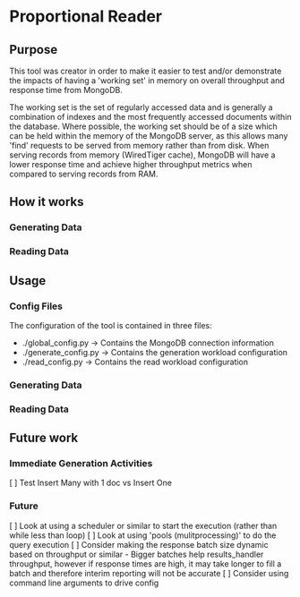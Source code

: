 # Proportional Reader
## Purpose
This tool was creator in order to make it easier to test and/or demonstrate the impacts of having a 'working set' in memory on overall throughput and response time from MongoDB. 

The working set is the set of regularly accessed data and is generally a combination of indexes and the most frequently accessed documents within the database. Where possible, the working set should be of a size which can be held within the memory of the MongoDB server, as this allows many 'find' requests to be served from memory rather than from disk. When serving records from memory (WiredTiger cache), MongoDB will have a lower response time and achieve higher throughput metrics when compared to serving records from RAM.

## How it works
### Generating Data

### Reading Data

## Usage
### Config Files
The configuration of the tool is contained in three files:
* ./global_config.py -> Contains the MongoDB connection information
* ./generate_config.py -> Contains the generation workload configuration
* ./read_config.py -> Contains the read workload configuration

### Generating Data

### Reading Data

## Future work
### Immediate Generation Activities
[ ] Test Insert Many with 1 doc vs Insert One

### Future
[ ] Look at using a scheduler or similar to start the execution (rather than while less than loop)
[ ] Look at using 'pools (mulitprocessing)' to do the query execution
[ ] Consider making the response batch size dynamic based on throughput or similar
    - Bigger batches help results_handler throughput, however if response times are high, it may take longer to fill a batch and therefore interim reporting will not be accurate
[ ] Consider using command line arguments to drive config